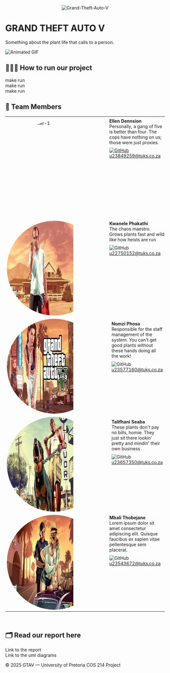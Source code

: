 <p align="center">
  <img src="https://www.exitlag.com/blog/wp-content/uploads/2024/12/gta-v-16x9-1.jpg" alt="Grand-Theft-Auto-V" width="300">
</p>

<div align="left">

# GRAND THEFT AUTO V

 
Something about the plant life that calls to a person.

<img src="https://media.tenor.com/htFVFkpa_SQAAAAM/gta-v-grand-theft-auto.gif.gif" alt="Animated GIF" width="200">

## 👩🏾‍💻 How to run our project

<div>make run</div>
<div>make run</div>
<div>make run</div>

## 👥 Team Members

 <table style="width:100%; table-layout:fixed; border-collapse:collapse;">
   <colgroup>
     <col style="width:320px; min-width:320px; max-width:320px;">
    <col>
  </colgroup>

   <tr>
     <td style="vertical-align:top; padding:12px;">
       <div style="width:300px; height:300px; overflow:hidden; border-radius:50%; display:block;">
        <img
          src="https://i0.wp.com/web.phenixxgaming.com/wp-content/uploads/2021/05/content-23.jpg"
          alt="Team member-1"
          style="width:70%; height:100%;"
        />
      </div>
    </td>
    <td style="vertical-align:top; padding:5px;">
        <strong>Ellen Dennsion</strong><br/>
           Personally, a gang of five is better than four. The cops have nothing on us; those were just proxies.
        <p style="margin-top:8px;">
          <a href="https://github.com/Ellen-Dennison" target="_blank" rel="noopener noreferrer" text-decoration ="none">
             <img alt="GitHub" src="https://img.icons8.com/material-outlined/24/github.png" vertical-align="middle">
          </a>
         </br>
          <a href = "mailto:u23849259@tuks.co.za" margin-bottom="100px">u23849259@tuks.co.za</a>
        </p>
    </td>
  </tr>

  <tr>
     <td style="vertical-align:top; padding:5px;">
       <div style="width:300px; height:300px; overflow:hidden; border-radius:50%; display:block;">
        <img
          src="pics/pic2.jpg"
          alt="Team member-2"
          style="width:70%; height:100%;"
        />
      </div>
    </td>
    <td style="vertical-align:top; padding:5px;">
        <strong>Kwanele Phakathi</strong><br/>
           The chaos maestro. Grows plants fast and wild like how heists are run 
        <p style="margin-top:8px;">
          <a href="https://github.com/Kwanele-P" target="_blank" rel="noopener noreferrer" style="text-decoration:none">
             <img alt="GitHub" src="https://img.icons8.com/material-outlined/24/github.png" style="vertical-align:middle">
          </a>
            </br>
           <a href = "mailto:u22750152@tuks.co.za" margin-bottom="100px">u22750152@tuks.co.za</a>
        </p>
    </td>
  </tr>

  <tr>
     <td style="vertical-align:top; padding:5px;">
       <div style="width:300px; height:300px; overflow:hidden; border-radius:50%; display:block;">
        <img
          src="pics/pic3.jpg"
          alt="Team member-3"
          style="width:70%; height:100%;"
        />
      </div>
    </td>
    <td style="vertical-align:top; padding:12px;">
        <strong>Nomzi Phosa</strong><br/>
           Responsible for the staff management of the system. You can't get good plants without these hands doing all the work! 
        <p style="margin-top:8px;">
          <a href="https://github.com/NomziPhosa" target="_blank" rel="noopener noreferrer" style="text-decoration:none">
             <img alt="GitHub" src="https://img.icons8.com/material-outlined/24/github.png" style="vertical-align:middle">
          </a>
            </br>
          <a href = "mailto:u23577160@tuks.co.za" margin-bottom="100px">u23577160@tuks.co.za</a>
        </p>
    </td>
  </tr>

  <tr>
     <td style="vertical-align:top; padding:5px;">
       <div style="width:300px; height:300px; overflow:hidden; border-radius:50%; display:block;">
        <img
          src="pics/pic4.jpg"
          alt="Team member-4"
          style="width:70%; height:100%;"
        />
      </div>
    </td>
    <td style="vertical-align:top; padding:12px;">
        <strong>Talifhani Seaba</strong><br/>
           These plants don't pay no bills, homie. They just sit there lookin' pretty and mindin' their own business
        <p style="margin-top:8px;">
          <a href="https://github.com/TalifhaniSeaba" target="_blank" rel="noopener noreferrer" style="text-decoration:none">
             <img alt="GitHub" src="https://img.icons8.com/material-outlined/24/github.png" style="vertical-align:middle">
          </a>
            </br>
          <a href = "mailto:u23849259@tuks.co.za" margin-bottom="100px">u23657350@tuks.co.za</a>
        </p>
    </td>
  </tr>

  <tr>
     <td style="vertical-align:top; padding:5px;">
       <div style="width:300px; height:300px; overflow:hidden; border-radius:50%; display:block;">
        <img
          src="pics/pic5.jpg"
          alt="Team member-5"
          style="width:70%; height:100%;"
        />
      </div>
    </td>
    <td style="vertical-align:top; padding:5px;">
        <strong>Mbali Thobejane</strong><br/>
           Lorem ipsum dolor sit amet consectetur adipiscing elit. Quisque faucibus ex sapien vitae pellentesque sem placerat. 
        <p style="margin-top:8px;">
          <a href="https://github.com/mbalz916" target="_blank" rel="noopener noreferrer" style="text-decoration:none">
             <img alt="GitHub" src="https://img.icons8.com/material-outlined/24/github.png" style="vertical-align:middle">
          </a>
            </br>
         <a href = "mailto:u23543672@tuks.co.za" margin-bottom="100px">u23543672@tuks.co.za</a>
        </p>
    </td>
  </tr>
  

  
</table>
</br>

## 🗂️ Read our report here
<a href="https://docs.google.com/document/d/1eTlIpR7Nj3Ug5PbFX11YB4J5lktUktFVabwlhYKQjbQ/edit?usp=sharing" target="_blank" rel="noopener noreferrer" style="text-decoration:none">Link to the report</a>
</br>
<a href="" target="_blank" rel="noopener noreferrer" style="text-decoration:none">Link to the uml diagrams</a>

© 2025 GTAV — University of Pretoria COS 214 Project

